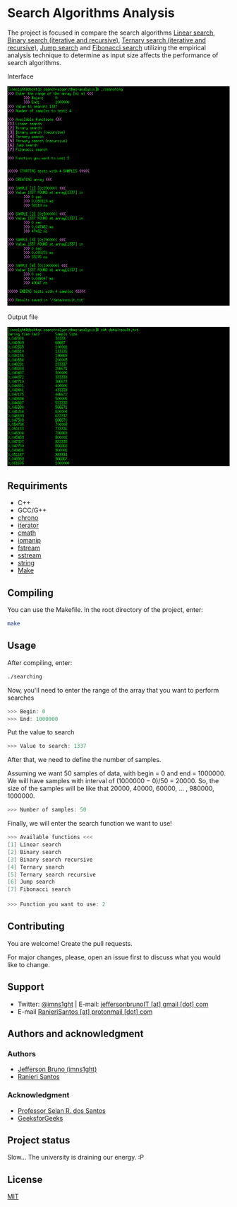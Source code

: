 # Search Algorithms Analysis

The project is focused in compare the search algorithms [Linear search](https://en.wikipedia.org/wiki/Linear_search), [Binary search (iterative and recursive)](https://en.wikipedia.org/wiki/Binary_search_algorithm), [Ternary search (iterative and recursive)](https://en.wikipedia.org/wiki/Ternary_search), [Jump search](https://en.wikipedia.org/wiki/Jump_search) and [Fibonacci search](https://en.wikipedia.org/wiki/Fibonacci_search_technique) utilizing the empirical analysis technique to determine as input size affects the performance of search algorithms.

Interface

![example](data/example_1.png "Usage example")

Output file

![example_2](data/example_2.png "Output file")

## Requiriments
* C++
* GCC/G++
* [chrono](http://www.cplusplus.com/reference/chrono/)
* [iterator](http://www.cplusplus.com/reference/iterator/)
* [cmath](http://www.cplusplus.com/reference/cmath/)
* [iomanip](http://www.cplusplus.com/reference/iomanip/)
* [fstream](http://www.cplusplus.com/reference/fstream/)
* [sstream](http://www.cplusplus.com/reference/sstream/)
* [string](http://www.cplusplus.com/reference/string/string/?kw=string)
* [Make](https://www.gnu.org/software/make/)

## Compiling
You can use the Makefile. In the root directory of the project, enter:

```bash
make
```

## Usage
After compiling, enter:

```bash
./searching
```

Now, you'll need to enter the range of the array that you want to perform searches
```cpp
>>> Begin: 0
>>> End: 1000000
```

Put the value to search
```cpp
>>> Value to search: 1337
```

After that, we need to define the number of samples.

Assuming we want 50 samples of data, with begin = 0 and end = 1000000. We will have samples with interval of (1000000 − 0)/50 = 20000. So, the size of the samples will be like that 20000, 40000, 60000, ... , 980000, 1000000.

```cpp
>>> Number of samples: 50
```

Finally, we will enter the search function we want to use!

```cpp
>>> Available functions <<<
[1] Linear search
[2] Binary search
[3] Binary search recursive
[4] Ternary search
[5] Ternary search recursive
[6] Jump search
[7] Fibonacci search

>>> Function you want to use: 2
```

## Contributing
You are welcome! Create the pull requests. 

For major changes, please, open an issue first to discuss what you would like to change.

## Support
* Twitter: [@imns1ght](https://twitter.com/imns1ght) | E-mail: [jeffersonbrunoIT [at] gmail [dot] com](mailto:jeffersonbrunoit@gmail.com)
* E-mail [RanieriSantos [at] protonmail [dot] com](mailto:RanieriSantos@protonmail.com)

## Authors and acknowledgment
### Authors
* [Jefferson Bruno (imns1ght)](https://imns1ght.github.io)
* [Ranieri Santos](https://github.com/RanieriSantos)

### Acknowledgment
* [Professor Selan R. dos Santos](https://www.dimap.ufrn.br/~selan/)
* [GeeksforGeeks](https://www.geeksforgeeks.org/)

## Project status
Slow... The university is draining our energy. :P

## License
[MIT](https://choosealicense.com/licenses/mit/)
